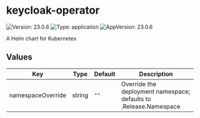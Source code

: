 # keycloak-operator

![Version: 23.0.6](https://img.shields.io/badge/Version-23.0.6-informational?style=flat-square) ![Type: application](https://img.shields.io/badge/Type-application-informational?style=flat-square) ![AppVersion: 23.0.6](https://img.shields.io/badge/AppVersion-23.0.6-informational?style=flat-square)

A Helm chart for Kubernetes

## Values

| Key | Type | Default | Description |
|-----|------|---------|-------------|
| namespaceOverride | string | `""` | Override the deployment namespace; defaults to .Release.Namespace |

